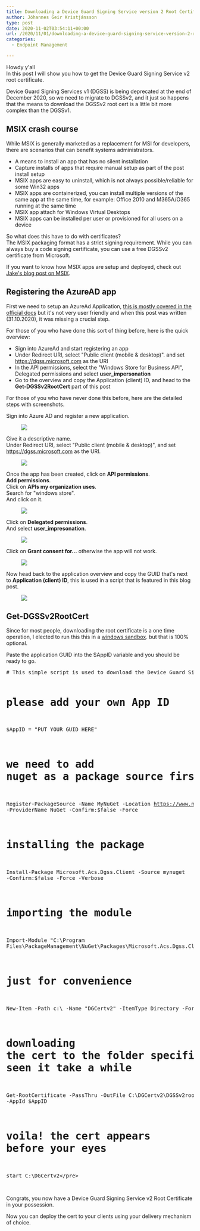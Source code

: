 ```yaml
---
title: Downloading a Device Guard Signing Service version 2 Root Certificate for MSIX
author: Jóhannes Geir Kristjánsson
type: post
date: 2020-11-02T03:54:11+00:00
url: /2020/11/01/downloading-a-device-guard-signing-service-version-2-root-certificate-for-msix/
categories:
  - Endpoint Management

---
```

Howdy y'all  
In this post I will show you how to get the Device Guard Signing Service v2 root certificate.

Device Guard Signing Services v1 (DGSS) is being deprecated at the end of December 2020, so we need to migrate to DGSSv2, and it just so happens that the means to download the DGSSv2 root cert is a little bit more complex than the DGSSv1.

## MSIX crash course

While MSIX is generally marketed as a replacement for MSI for developers, there are scenarios that can benefit systems administrators.

  * A means to install an app that has no silent installation
  * Capture installs of apps that require manual setup as part of the post install setup
  * MSIX apps are easy to uninstall, which is not always possible/reliable for some Win32 apps
  * MSIX apps are containerized, you can install multiple versions of the same app at the same time, for example: Office 2010 and M365A/O365 running at the same time
  * MSIX app attach for Windows Virtual Desktops
  * MSIX apps can be installed per user or provisioned for all users on a device

So what does this have to do with certificates?  
The MSIX packaging format has a strict signing requirement. While you can always buy a code signing certificate, you can use a free DGSSv2 certificate from Microsoft.

If you want to know how MSIX apps are setup and deployed, check out [Jake's blog post on MSIX](https://sysmansquad.com/2020/09/15/signing-and-deploying-applications-via-msix-with-intune/).

## Registering the AzureAD app

First we need to setup an AzureAd Application, [this is mostly covered in the official docs](https://docs.microsoft.com/en-us/windows/msix/package/signing-package-device-guard-signing) but it's not very user friendly and when this post was written (31.10.2020), it was missing a crucial step.

For those of you who have done this sort of thing before, here is the quick overview:

  * Sign into AzureAd and start registering an app
  * Under Redirect URI, select "Public client (mobile & desktop)". and set https://dgss.microsoft.com as the URI
  * In the API permissions, select the "Windows Store for Business API", Delegated permissions and select **user_impersonation**
  * Go to the overview and copy the Application (client) ID, and head to the **Get-DGSSv2RootCert** part of this post

For those of you who have never done this before, here are the detailed steps with screenshots.

Sign into Azure AD and register a new application.<figure class="wp-block-image size-large">

![](1-app-registration-1024x573.png) </figure> 

Give it a descriptive name.  
Under Redirect URI, select "Public client (mobile & desktop)", and set https://dgss.microsoft.com as the URI.<figure class="wp-block-image size-large">

![](2-replyurl.png) </figure> 

Once the app has been created, click on **API permissions**.  
**Add permissions**.  
Click on **APIs my organization uses**.  
Search for "windows store".  
And click on it.<figure class="wp-block-image size-large">

![](3-api-permissions-1024x342.png) </figure> 

Click on **Delegated permissions**.  
And select **user_impresonation**.<figure class="wp-block-image size-large">

![](4-delegate-access.png) </figure> 

Click on **Grant consent for...** otherwise the app will not work.<figure class="wp-block-image size-large">

![](5-consent-1024x494.png) </figure> 

Now head back to the application overview and copy the GUID that's next to **Application (client) ID**, this is used in a script that is featured in this blog post.<figure class="wp-block-image size-large">

![](6-appid.png) </figure> 

## Get-DGSSv2RootCert

Since for most people, downloading the root certificate is a one time operation, I elected to run this this in a [windows sandbox](https://docs.microsoft.com/en-us/windows/security/threat-protection/windows-sandbox/windows-sandbox-overview). but that is 100% optional.

Paste the application GUID into the $AppID variable and you should be ready to go.

<div class="wp-block-codemirror-blocks-code-block code-block">
  <pre class="CodeMirror" data-setting="{"mode":"powershell","mime":"application/x-powershell","theme":"default","lineNumbers":true,"styleActiveLine":true,"lineWrapping":true,"readOnly":false,"fileName":"Get-DGSSv2RootCert.ps1","language":"PowerShell","modeName":"powershell"}"># This simple script is used to download the Device Guard Signing Service v2 Root Certificate


# please add your own App ID
$AppID = "PUT YOUR GUID HERE"



# we need to add nuget as a package source first
Register-PackageSource -Name MyNuGet -Location https://www.nuget.org/api/v2 -ProviderName NuGet -Confirm:$false -Force

# installing the package
Install-Package Microsoft.Acs.Dgss.Client -Source mynuget -Confirm:$false -Force -Verbose

# importing the module
Import-Module "C:\Program Files\PackageManagement\NuGet\Packages\Microsoft.Acs.Dgss.Client.1.0.11\PowerShell\Microsoft.Acs.Dgss.Client.dll"

# just for convenience
New-Item -Path c:\ -Name "DGCertv2" -ItemType Directory -Force

# downloading the cert to the folder specified above, this step is not instant, ive seen it take a while
Get-RootCertificate -PassThru -OutFile C:\DGCertv2\DGSSv2root.cer -AppId $AppID

# voila! the cert appears before your eyes
start C:\DGCertv2\</pre>
</div>

Congrats, you now have a Device Guard Signing Service v2 Root Certificate in your possession.

Now you can deploy the cert to your clients using your delivery mechanism of choice.
